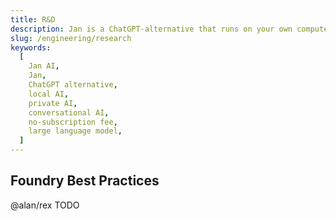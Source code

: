 ```yaml
---
title: R&D
description: Jan is a ChatGPT-alternative that runs on your own computer, with a local API server.
slug: /engineering/research
keywords:
  [
    Jan AI,
    Jan,
    ChatGPT alternative,
    local AI,
    private AI,
    conversational AI,
    no-subscription fee,
    large language model,
  ]
---
```


## Foundry Best Practices

@alan/rex TODO
